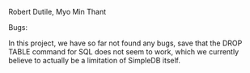 Robert Dutile, Myo Min Thant

Bugs:

In this project, we have so far not found any bugs, save that the DROP TABLE command for SQL does not seem to work, which we currently believe to actually be a limitation of SimpleDB itself.
